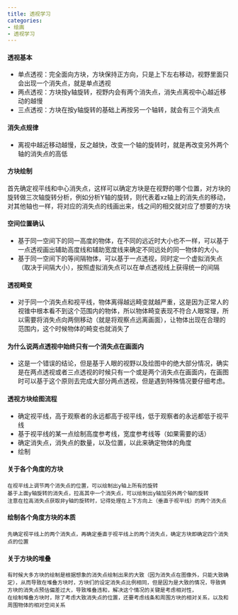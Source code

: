 ```yaml
---
title: 透视学习
categories: 
- 绘画
- 透视学习
---
```


#### 透视基本
-  单点透视：完全面向方块，方块保持正方向，只是上下左右移动，视野里面只会出现一个消失点，就是单点透视
- 两点透视：方块按y轴旋转，视野内会有两个消失点，消失点离视中心越近移动的越慢
- 三点透视：方块在按y轴旋转的基础上再按另一个轴转，就会有三个消失点
#### 消失点规律
- 离视中越近移动越慢，反之越快，改变一个轴的旋转时，就是再改变另外两个轴的消失点的高低
#### 方块绘制
首先确定视平线和中心消失点，这样可以确定方块是在视野的哪个位置，对方块的旋转做三次轴旋转分析，例如分析Y轴的旋转，则代表着xz轴上的消失点的移动，对其他轴也一样，将对应的消失点的线画出来，线之间的相交就对应了想要的方块
#### 空间位置确认
- 基于同一空间下的同一高度的物体，在不同的远近时大小也不一样，可以基于一点透视画出辅助高度线和辅助宽度线来确定不同远处的同一物体的大小。
- 基于同一空间下的等间隔物体，可以基于一点透视，同时定一个虚拟消失点（取决于间隔大小），按照虚拟消失点可以在单点透视线上获得统一的间隔
#### 透视畸变
- 对于同一个消失点和视平线，物体离得越远畸变就越严重，这是因为正常人的视锥中根本看不到这个范围内的物体，所以物体畸变表现不符合人眼常理，所以需要将消失点向两侧移动（就是将观察点远离画面），让物体出现在合理的范围内，这个时候物体的畸变也就消失了
#### 为什么说两点透视中始终只有一个消失点在画面内
- 这是一个错误的结论，但是基于人眼的视野以及绘图中的绝大部分情况，确实是在两点透视或者三点透视的时候只有一个或是两个消失点在画面内，在画图时可以基于这个原则去完成大部分两点透视，但是遇到特殊情况要仔细考虑。
#### 透视方块绘图流程
- 确定视平线，高于观察者的永远都高于视平线，低于观察者的永远都低于视平线
- 基于视平线的某一点绘制高度参考线，宽度参考线等（如果需要的话）
- 确定消失点，消失点的数量，以及位置，以此来确定物体的角度
- 绘制

#### 关于各个角度的方块
    在视平线上调节两个消失点的位置，可以绘制出y轴上所有的旋转
    基于上面y轴旋转的消失点，拉高其中一个消失点，可以绘制出y轴加另外两个轴的旋转
    注意在拉高消失点获取非y轴的旋转时，记得处理在上下方向上（垂直于视平线）的两个消失点
#### 绘制各个角度方块的本质
    先确定视平线上的两个消失点，再确定垂直于视平线上的两个消失点，确定方块即确定四个消失点的位置
#### 关于方块的堆叠
    有时候大多方块的绘制是根据想象的消失点绘制出来的大致（因为消失点在图像外，只能大致确定），从而导致在堆叠方块时，方块们的设定消失点比例相同，但是因为是大致的情况，导致俩方块的消失点预估偏差过大，导致堆叠违和，解决这个情况的关键是考虑相对性，
    在绘制堆叠方块时，除了考虑大致消失点的位置，还要考虑线条和周围方块的相对关系，以及和周围物体的相对空间关系